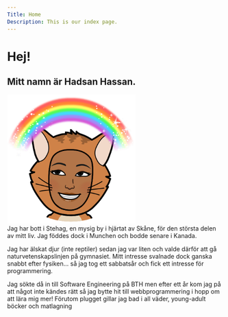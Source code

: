 ```yaml
---
Title: Home
Description: This is our index page.
---
```


Hej!
==========================

<h2>Mitt namn är Hadsan Hassan.</h2>

<img  class="me" src="./assets/img/me.png" alt="me" width="300"/>

<div class="about-me">
Jag har bott i Stehag, en mysig by i hjärtat av Skåne, för den största delen av mitt liv. Jag föddes dock i Munchen och bodde senare i Kanada.

Jag har älskat djur (inte reptiler) sedan jag var liten och valde därför att gå naturvetenskapslinjen på gymnasiet. Mitt intresse svalnade dock ganska snabbt efter fysiken... så jag tog ett sabbatsår och fick ett intresse för programmering.

Jag sökte då in till Software Engineering på BTH men efter ett år kom jag på att något inte kändes rätt så jag bytte hit till webbprogrammering i hopp om att lära mig mer! Förutom plugget gillar jag bad i all väder, young-adult böcker och matlagning
</div>
